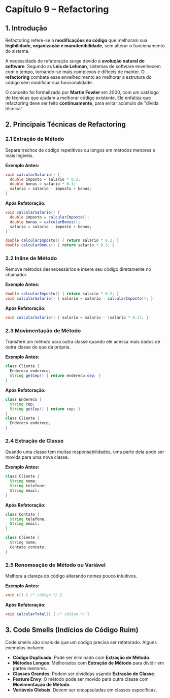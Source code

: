# Capítulo 9 – Refactoring  

## 1. Introdução  
Refactoring refere-se a **modificações no código** que melhoram sua **legibilidade, organização e manutenibilidade**, sem alterar o funcionamento do sistema.  

A necessidade de refatoração surge devido à **evolução natural do software**. Segundo as **Leis de Lehman**, sistemas de software envelhecem com o tempo, tornando-se mais complexos e difíceis de manter. O **refactoring** combate esse envelhecimento ao melhorar a estrutura do código sem modificar sua funcionalidade.  

O conceito foi formalizado por **Martin Fowler** em 2000, com um catálogo de técnicas que ajudam a melhorar código existente. Ele enfatiza que refactoring deve ser feito **continuamente**, para evitar acúmulo de "dívida técnica".  

## 2. Principais Técnicas de Refactoring  

### 2.1 Extração de Método  
Separa trechos de código repetitivos ou longos em métodos menores e mais legíveis.  

**Exemplo Antes:**  
```java
void calcularSalario() {
  double imposto = salario * 0.2;
  double bonus = salario * 0.1;
  salario = salario - imposto + bonus;
}
```
**Após Refatoração:**  
```java
void calcularSalario() {
  double imposto = calcularImposto();
  double bonus = calcularBonus();
  salario = salario - imposto + bonus;
}

double calcularImposto() { return salario * 0.2; }
double calcularBonus() { return salario * 0.1; }
```

### 2.2 Inline de Método  
Remove métodos desnecessários e insere seu código diretamente no chamador.  

**Exemplo Antes:**  
```java
double calcularImposto() { return salario * 0.2; }
void calcularSalario() { salario = salario - calcularImposto(); }
```
**Após Refatoração:**  
```java
void calcularSalario() { salario = salario - (salario * 0.2); }
```

### 2.3 Movimentação de Método  
Transfere um método para outra classe quando ele acessa mais dados de outra classe do que da própria.  

**Exemplo Antes:**  
```java
class Cliente {
  Endereco endereco;
  String getCep() { return endereco.cep; }
}
```
**Após Refatoração:**  
```java
class Endereco {
  String cep;
  String getCep() { return cep; }
}
class Cliente {
  Endereco endereco;
}
```

### 2.4 Extração de Classe  
Quando uma classe tem muitas responsabilidades, uma parte dela pode ser movida para uma nova classe.  

**Exemplo Antes:**  
```java
class Cliente {
  String nome;
  String telefone;
  String email;
}
```
**Após Refatoração:**  
```java
class Contato {
  String telefone;
  String email;
}

class Cliente {
  String nome;
  Contato contato;
}
```

### 2.5 Renomeação de Método ou Variável  
Melhora a clareza do código alterando nomes pouco intuitivos.  

**Exemplo Antes:**  
```java
void c() { /* código */ }
```
**Após Refatoração:**  
```java
void calcularTotal() { /* código */ }
```

## 3. Code Smells (Indícios de Código Ruim)  
Code smells são sinais de que um código precisa ser refatorado. Alguns exemplos incluem:  

- **Código Duplicado**: Pode ser eliminado com **Extração de Método**.  
- **Métodos Longos**: Melhorados com **Extração de Método** para dividir em partes menores.  
- **Classes Grandes**: Podem ser divididas usando **Extração de Classe**.  
- **Feature Envy**: O método pode ser movido para outra classe com **Movimentação de Método**.  
- **Variáveis Globais**: Devem ser encapsuladas em classes específicas.  
